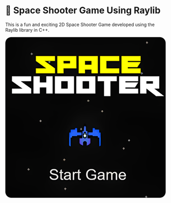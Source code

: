 # 🚀 Space Shooter Game Using Raylib
This is a fun and exciting 2D Space Shooter Game developed using the Raylib library in C++.


![imgC](assests/image.png)
